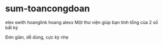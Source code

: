 # sum-toancongdoan
elex
swith
hoanglink
hoang
alexx
Một thư viện giúp bạn tính tổng của 2 số bất kỳ

Đơn giản, dễ dùng, cực kỳ nhẹ
